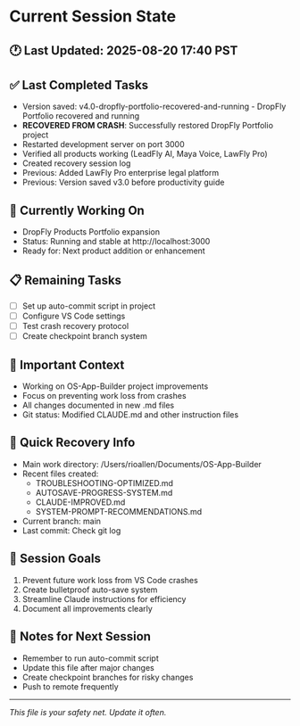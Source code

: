 # Current Session State

## 🕐 Last Updated: 2025-08-20 17:40 PST

## ✅ Last Completed Tasks
- Version saved: v4.0-dropfly-portfolio-recovered-and-running - DropFly Portfolio recovered and running
- **RECOVERED FROM CRASH**: Successfully restored DropFly Portfolio project
- Restarted development server on port 3000
- Verified all products working (LeadFly AI, Maya Voice, LawFly Pro)
- Created recovery session log
- Previous: Added LawFly Pro enterprise legal platform
- Previous: Version saved v3.0 before productivity guide

## 🔄 Currently Working On
- DropFly Products Portfolio expansion
- Status: Running and stable at http://localhost:3000
- Ready for: Next product addition or enhancement

## 📋 Remaining Tasks
- [ ] Set up auto-commit script in project
- [ ] Configure VS Code settings
- [ ] Test crash recovery protocol
- [ ] Create checkpoint branch system

## 🚨 Important Context
- Working on OS-App-Builder project improvements
- Focus on preventing work loss from crashes
- All changes documented in new .md files
- Git status: Modified CLAUDE.md and other instruction files

## 💾 Quick Recovery Info
- Main work directory: /Users/rioallen/Documents/OS-App-Builder
- Recent files created:
  - TROUBLESHOOTING-OPTIMIZED.md
  - AUTOSAVE-PROGRESS-SYSTEM.md
  - CLAUDE-IMPROVED.md
  - SYSTEM-PROMPT-RECOMMENDATIONS.md
- Current branch: main
- Last commit: Check git log

## 🎯 Session Goals
1. Prevent future work loss from VS Code crashes
2. Create bulletproof auto-save system
3. Streamline Claude instructions for efficiency
4. Document all improvements clearly

## 📝 Notes for Next Session
- Remember to run auto-commit script
- Update this file after major changes
- Create checkpoint branches for risky changes
- Push to remote frequently

---
*This file is your safety net. Update it often.*